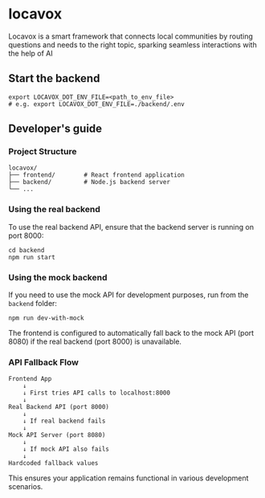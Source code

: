 # locavox
Locavox is a smart framework that connects local communities by routing questions and needs to the right topic, sparking seamless interactions with the help of AI


## Start the backend 

```
export LOCAVOX_DOT_ENV_FILE=<path_to_env_file>
# e.g. export LOCAVOX_DOT_ENV_FILE=./backend/.env
```

## Developer's guide

### Project Structure
```
locavox/
├── frontend/        # React frontend application
├── backend/         # Node.js backend server
└── ...
```

### Using the real backend

To use the real backend API, ensure that the backend server is running on port 8000:

```
cd backend
npm run start
```

### Using the mock backend

If you need to use the mock API for development purposes, run from the `backend` folder:

```
npm run dev-with-mock
```

The frontend is configured to automatically fall back to the mock API (port 8080) if the real backend (port 8000) is unavailable.

### API Fallback Flow
```
Frontend App
    ↓
    ↓ First tries API calls to localhost:8000
    ↓
Real Backend API (port 8000)
    ↓
    ↓ If real backend fails
    ↓
Mock API Server (port 8080)
    ↓
    ↓ If mock API also fails
    ↓
Hardcoded fallback values
```

This ensures your application remains functional in various development scenarios.